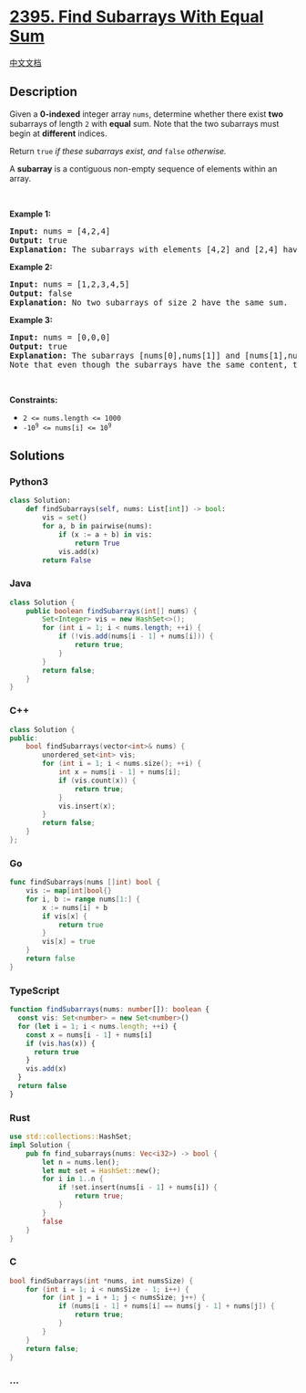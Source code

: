 # [2395. Find Subarrays With Equal Sum](https://leetcode.com/problems/find-subarrays-with-equal-sum)

[中文文档](/solution/2300-2399/2395.Find%20Subarrays%20With%20Equal%20Sum/README.md)

## Description

<p>Given a <strong>0-indexed</strong> integer array <code>nums</code>, determine whether there exist <strong>two</strong> subarrays of length <code>2</code> with <strong>equal</strong> sum. Note that the two subarrays must begin at <strong>different</strong> indices.</p>

<p>Return <code>true</code><em> if these subarrays exist, and </em><code>false</code><em> otherwise.</em></p>

<p>A <b>subarray</b> is a contiguous non-empty sequence of elements within an array.</p>

<p>&nbsp;</p>
<p><strong class="example">Example 1:</strong></p>

<pre>
<strong>Input:</strong> nums = [4,2,4]
<strong>Output:</strong> true
<strong>Explanation:</strong> The subarrays with elements [4,2] and [2,4] have the same sum of 6.
</pre>

<p><strong class="example">Example 2:</strong></p>

<pre>
<strong>Input:</strong> nums = [1,2,3,4,5]
<strong>Output:</strong> false
<strong>Explanation:</strong> No two subarrays of size 2 have the same sum.
</pre>

<p><strong class="example">Example 3:</strong></p>

<pre>
<strong>Input:</strong> nums = [0,0,0]
<strong>Output:</strong> true
<strong>Explanation:</strong> The subarrays [nums[0],nums[1]] and [nums[1],nums[2]] have the same sum of 0. 
Note that even though the subarrays have the same content, the two subarrays are considered different because they are in different positions in the original array.
</pre>

<p>&nbsp;</p>
<p><strong>Constraints:</strong></p>

<ul>
	<li><code>2 &lt;= nums.length &lt;= 1000</code></li>
	<li><code>-10<sup>9</sup> &lt;= nums[i] &lt;= 10<sup>9</sup></code></li>
</ul>

## Solutions

<!-- tabs:start -->

### **Python3**

```python
class Solution:
    def findSubarrays(self, nums: List[int]) -> bool:
        vis = set()
        for a, b in pairwise(nums):
            if (x := a + b) in vis:
                return True
            vis.add(x)
        return False
```

### **Java**

```java
class Solution {
    public boolean findSubarrays(int[] nums) {
        Set<Integer> vis = new HashSet<>();
        for (int i = 1; i < nums.length; ++i) {
            if (!vis.add(nums[i - 1] + nums[i])) {
                return true;
            }
        }
        return false;
    }
}
```

### **C++**

```cpp
class Solution {
public:
    bool findSubarrays(vector<int>& nums) {
        unordered_set<int> vis;
        for (int i = 1; i < nums.size(); ++i) {
            int x = nums[i - 1] + nums[i];
            if (vis.count(x)) {
                return true;
            }
            vis.insert(x);
        }
        return false;
    }
};
```

### **Go**

```go
func findSubarrays(nums []int) bool {
	vis := map[int]bool{}
	for i, b := range nums[1:] {
		x := nums[i] + b
		if vis[x] {
			return true
		}
		vis[x] = true
	}
	return false
}
```

### **TypeScript**

```ts
function findSubarrays(nums: number[]): boolean {
  const vis: Set<number> = new Set<number>()
  for (let i = 1; i < nums.length; ++i) {
    const x = nums[i - 1] + nums[i]
    if (vis.has(x)) {
      return true
    }
    vis.add(x)
  }
  return false
}
```

### **Rust**

```rust
use std::collections::HashSet;
impl Solution {
    pub fn find_subarrays(nums: Vec<i32>) -> bool {
        let n = nums.len();
        let mut set = HashSet::new();
        for i in 1..n {
            if !set.insert(nums[i - 1] + nums[i]) {
                return true;
            }
        }
        false
    }
}
```

### **C**

```c
bool findSubarrays(int *nums, int numsSize) {
    for (int i = 1; i < numsSize - 1; i++) {
        for (int j = i + 1; j < numsSize; j++) {
            if (nums[i - 1] + nums[i] == nums[j - 1] + nums[j]) {
                return true;
            }
        }
    }
    return false;
}
```

### **...**

```


```

<!-- tabs:end -->
